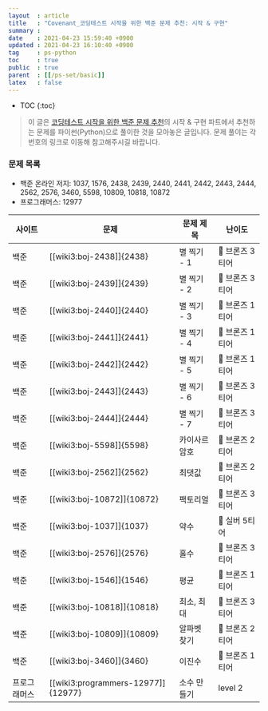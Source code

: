 ```yaml
---
layout  : article
title   : "Covenant_코딩테스트 시작을 위한 백준 문제 추천: 시작 & 구현"
summary : 
date    : 2021-04-23 15:59:40 +0900
updated : 2021-04-23 16:10:40 +0900
tag     : ps-python
toc     : true
public  : true
parent  : [[/ps-set/basic]]
latex   : false
---
```

* TOC
{:toc}

> 이 글은 [코딩테스트 시작을 위한 백준 문제 추천](https://covenant.tistory.com/234)의 시작 & 구현 파트에서 추천하는 문제를 파이썬(Python)으로 풀이한 것을 모아놓은 글입니다. 문제 풀이는 각 번호의 링크로 이동해 참고해주시길 바랍니다.

### 문제 목록

* 백준 온라인 저지: 1037, 1576, 2438, 2439, 2440, 2441, 2442, 2443, 2444, 2562, 2576, 3460, 5598, 10809, 10818, 10872
* 프로그래머스: 12977

| 사이트 | 문제                       | 문제 제목               | 난이도          |
| --- | -------------------------- | ----------------------- | --------------- |
| 백준 | [[wiki3:boj-2438]]{2438}   | 별 찍기 - 1             | 🥉 브론즈 3티어 |
| 백준 | [[wiki3:boj-2439]]{2439}   | 별 찍기 - 2             | 🥉 브론즈 3티어 |
| 백준 | [[wiki3:boj-2440]]{2440}   | 별 찍기 - 3             | 🥉 브론즈 1티어 |
| 백준 | [[wiki3:boj-2441]]{2441}   | 별 찍기 - 4             | 🥉 브론즈 1티어 |
| 백준 | [[wiki3:boj-2442]]{2442}   | 별 찍기 - 5             | 🥉 브론즈 1티어 |
| 백준 | [[wiki3:boj-2443]]{2443}   | 별 찍기 - 6             | 🥉 브론즈 3티어 |
| 백준 | [[wiki3:boj-2444]]{2444}   | 별 찍기 - 7             | 🥉 브론즈 3티어 |
| 백준 | [[wiki3:boj-5598]]{5598}   | 카이사르 암호           | 🥉 브론즈 2티어 |
| 백준 | [[wiki3:boj-2562]]{2562}   | 최댓값                  | 🥉 브론즈 2티어 |
| 백준 | [[wiki3:boj-10872]]{10872} | 팩토리얼                | 🥉 브론즈 3티어 |
| 백준 | [[wiki3:boj-1037]]{1037}   | 약수                    | 🥈 실버 5티어   |
| 백준 | [[wiki3:boj-2576]]{2576}   | 홀수                    | 🥉 브론즈 3티어 |
| 백준 | [[wiki3:boj-1546]]{1546}   | 평균                    | 🥉 브론즈 1티어 |
| 백준 | [[wiki3:boj-10818]]{10818} | 최소, 최대              | 🥉 브론즈 3티어 |
| 백준 | [[wiki3:boj-10809]]{10809} | 알파벳 찾기             | 🥉 브론즈 2티어 |
| 백준 | [[wiki3:boj-3460]]{3460}   | 이진수                  | 🥉 브론즈 1티어 |
| 프로그래머스 | [[wiki3:programmers-12977]]{12977} | 소수 만들기 | level 2|
